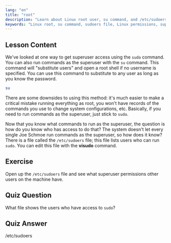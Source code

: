 ```yaml
---
lang: "en"
title: "root"
description: "Learn about Linux root user, su command, and /etc/sudoers file. Understand superuser access and permissions in Linux with this beginner guide."
keywords: "Linux root, su command, sudoers file, Linux permissions, superuser, Linux tutorial, beginner guide"
---
```


## Lesson Content

We've looked at one way to get superuser access using the `sudo` command. You can also run commands as the superuser with the `su` command. This command will "substitute users" and open a root shell if no username is specified. You can use this command to substitute to any user as long as you know the password.

```bash
su
```

There are some downsides to using this method: it's much easier to make a critical mistake running everything as root, you won't have records of the commands you use to change system configurations, etc. Basically, if you need to run commands as the superuser, just stick to `sudo`.

Now that you know what commands to run as the superuser, the question is how do you know who has access to do that? The system doesn't let every single Joe Schmoe run commands as the superuser, so how does it know? There is a file called the `/etc/sudoers` file; this file lists users who can run `sudo`. You can edit this file with the **visudo** command.

## Exercise

Open up the `/etc/sudoers` file and see what superuser permissions other users on the machine have.

## Quiz Question

What file shows the users who have access to `sudo`?

## Quiz Answer

/etc/sudoers
